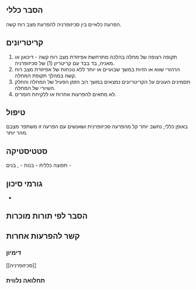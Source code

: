 ## הסבר כללי 
הפרעת כלאיים בין סכיזופרניה להפרעת מצב רוח קשה.

## קריטריונים
1. תקופה רצופה של מחלה בהלכה מתרחשת אפיזודת מצב רוח קשה - דיכאון או מאניה, בד בבד עם קריטריון (1) של סכיזופרניה.
2. הרהורי שווא או הזיות במשך שבועיים או יותר ללא נוכחות של אפיזודת מצב רוח קשה במהלך תקופת המחלה.
3. תסמינים העונים על הקריטריונים נמצאים במשך רוב הזמן הפעיל של המחלה והחלק השיורי של המחלה.
5. לא מתאים להפרעות אחרות או ללקיחת חומרים.
## טיפול
באופן כללי, נחשב יותר קל מהפרעה סכיזופרנית ושאנשים עם הפרעה זו משתפר מצבם מהר יותר.

## סטטיסטיקה
תפוצה כללית - 
בנות - , בנים - 
## גורמי סיכון
* 
## הסבר לפי תורות מוכרות


## קשר להפרעות אחרות

### דימיון
[[סכיזופרניה]]
### תחלואה נלווית
